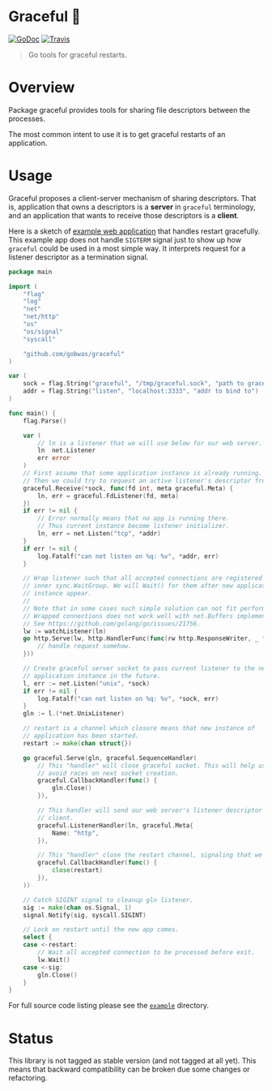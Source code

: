 # Graceful 💎

[![GoDoc][godoc-image]][godoc-url]
[![Travis][travis-image]][travis-url]

> Go tools for graceful restarts.

# Overview

Package graceful provides tools for sharing file descriptors between the
processes.

The most common intent to use it is to get graceful restarts of an application.

# Usage

Graceful proposes a client-server mechanism of sharing descriptors. That is,
application that owns a descriptors is a **server** in `graceful` terminology,
and an application that wants to receive those descriptors is a **client**.

Here is a sketch of [example web application](example) that handles restart
gracefully. This example app does not handle `SIGTERM` signal just to show up
how `graceful` could be used in a most simple way. It interprets request for a
listener descriptor as a termination signal.


```go
package main

import (
	"flag"
	"log"
	"net"
	"net/http"
	"os"
	"os/signal"
	"syscall"

	"github.com/gobwas/graceful"
)

var (
	sock = flag.String("graceful", "/tmp/graceful.sock", "path to graceful unix socket")
	addr = flag.String("listen", "localhost:3333", "addr to bind to")
)

func main() {
	flag.Parse()

	var (
		// ln is a listener that we will use below for our web server.
		ln  net.Listener
		err error
	)
	// First assume that some application instance is already running.
	// Then we could try to request an active listener's descriptor from it.
	graceful.Receive(*sock, func(fd int, meta graceful.Meta) {
		ln, err = graceful.FdListener(fd, meta)
	})
	if err != nil {
		// Error normally means that no app is running there.
		// Thus current instance become listener initializer.
		ln, err = net.Listen("tcp", *addr)
	}
	if err != nil {
		log.Fatalf("can not listen on %q: %v", *addr, err)
	}

	// Wrap listener such that all accepted connections are registered inside
	// inner sync.WaitGroup. We will Wait() for them after new application
	// instance appear.
	//
	// Note that in some cases such simple solution can not fit performance needs.
	// Wrapped connections does not work well with net.Buffers implementation.
	// See https://github.com/golang/go/issues/21756.
	lw := watchListener(ln)
	go http.Serve(lw, http.HandlerFunc(func(rw http.ResponseWriter, _ *http.Request) {
		// handle request somehow.
	}))

	// Create graceful server socket to pass current listener to the new
	// application instance in the future.
	l, err := net.Listen("unix", *sock)
	if err != nil {
		log.Fatalf("can not listen on %q: %v", *sock, err)
	}
	gln := l.(*net.UnixListener)

	// restart is a channel which closure means that new instance of
	// application has been started.
	restart := make(chan struct{})

	go graceful.Serve(gln, graceful.SequenceHandler(
		// This "handler" will close graceful socket. This will help us to
		// avoid races on next socket creation.
		graceful.CallbackHandler(func() {
			gln.Close()
		}),

		// This handler will send our web server's listener descriptor to the
		// client.
		graceful.ListenerHandler(ln, graceful.Meta{
			Name: "http",
		}),

		// This "handler" close the restart channel, signaling that we can exit.
		graceful.CallbackHandler(func() {
			close(restart)
		}),
	))

	// Catch SIGINT signal to cleanup gln listener.
	sig := make(chan os.Signal, 1)
	signal.Notify(sig, syscall.SIGINT)

	// Lock on restart until the new app comes.
	select {
	case <-restart:
		// Wait all accepted connection to be processed before exit.
		lw.Wait()
	case <-sig:
		gln.Close()
	}
}
```

For full source code listing please see the [`example`](example) directory.

# Status

This library is not tagged as stable version (and not tagged at all yet). 
This means that backward compatibility can be broken due some changes or
refactoring.


[sigterm]:      https://www.gnu.org/software/libc/manual/html_node/Termination-Signals.html
[example]:      https://github.com/gobwas/graceful/tree/master/example
[godoc-image]:  https://godoc.org/github.com/gobwas/graceful?status.svg
[godoc-url]:    https://godoc.org/github.com/gobwas/graceful
[travis-image]: https://travis-ci.org/gobwas/graceful.svg?branch=master
[travis-url]:   https://travis-ci.org/gobwas/graceful
